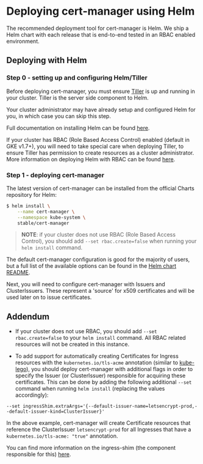 # Deploying cert-manager using Helm

The recommended deployment tool for cert-manager is Helm. We ship a Helm chart
with each release that is end-to-end tested in an RBAC enabled environment.

## Deploying with Helm

### Step 0 - setting up and configuring Helm/Tiller

Before deploying cert-manager, you must ensure [Tiller](https://github.com/kubernetes/helm)
is up and running in your cluster. Tiller is the server side component to Helm.

Your cluster administrator may have already setup and configured Helm for you, in which case you can skip this step.

Full documentation on installing Helm can be found [here](https://github.com/kubernetes/helm/blob/master/docs/install.md).

If your cluster has RBAC (Role Based Access Control) enabled (default in GKE v1.7+), you will need to take
special care when deploying Tiller, to ensure Tiller has permission to create
resources as a cluster administrator. More information on deploying Helm with
RBAC can be found [here](https://github.com/kubernetes/helm/blob/master/docs/rbac.md).

### Step 1 - deploying cert-manager

The latest version of cert-manager can be installed from the official Charts repository for Helm:

```bash
$ helm install \
    --name cert-manager \
    --namespace kube-system \
    stable/cert-manager
```

> **NOTE**: if your cluster does not use RBAC (Role Based Access Control), you should add `--set rbac.create=false` when running your `helm install` command.

The default cert-manager configuration is good for the majority of users, but a
full list of the available options can be found in the [Helm chart README](https://github.com/kubernetes/charts/blob/master/stable/cert-manager/README.md).

Next, you will need to configure cert-manager with Issuers and ClusterIssuers.
These represent a 'source' for x509 certificates and will be used later on to
issue certificates.

## Addendum

* If your cluster does not use RBAC, you should add `--set rbac.create=false` to
your `helm install` command. All RBAC related resources will not be created in
this instance.

* To add support for automatically creating Certificates for Ingress resources
with the `kubernetes.io/tls-acme` annotation (similar to [kube-lego](https://github.com/jetstack/kube-lego)),
you should deploy cert-manager with additional flags in order to specify the
Issuer (or ClusterIssuer) responsible for acquiring these certificates. This
can be done by adding the following additional `--set` command when running
`helm install` (replacing the values accordingly):

```
--set ingressShim.extraArgs='{--default-issuer-name=letsencrypt-prod,--default-issuer-kind=ClusterIssuer}'
```

In the above example, cert-manager will create Certificate resources that reference the ClusterIssuer `letsencrypt-prod` for all Ingresses that have a `kubernetes.io/tls-acme: "true"` annotation.

You can find more information on the ingress-shim (the component responsible
for this) [here](ingress-shim.md).
